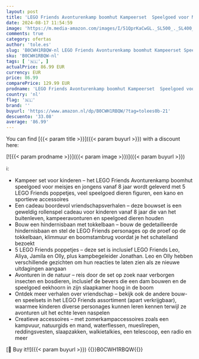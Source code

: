 ```yaml
---
layout: post
title: 'LEGO Friends Avonturenkamp boomhut Kampeerset  Speelgoed voor Meisjes en Jongens vanaf 8 jaar  Bouwpakket voor Kinderen met Poppetjes en 5 Dieren Figuren  Rollenspel Cadeau 42631'
date: 2024-08-17 11:54:59
image: 'https://m.media-amazon.com/images/I/51QprKaCwGL._SL500_._SL400_.jpg'
comments: true
category: ofertas
author: 'tole.es'
slug: 'B0CWH1RBQW-nl LEGO Friends Avonturenkamp boomhut Kampeerset Speelgoed...'
sku: 'B0CWH1RBQW-nl'
tags: [ '🇳🇱', ]
actualPrice: 86.99 EUR
currency: EUR
price: 86.99
comparePrice: 129.99 EUR
prodname: 'LEGO Friends Avonturenkamp boomhut Kampeerset  Speelgoed voor Meisjes en Jongens vanaf 8 jaar  Bouwpakket voor Kinderen met Poppetjes en 5 Dieren Figuren  Rollenspel Cadeau 42631'
country: 'nl'
flag: '🇳🇱'
brand: ''
buyurl: 'https://www.amazon.nl/dp/B0CWH1RBQW/?tag=tolees0b-21'
descuento: '33.08'
average: '86.99'
---
```


You can find [{{< param title >}}]({{< param buyurl >}}) with a discount here:

[![{{< param prodname >}}]({{< param image >}})]({{< param buyurl >}})

ℹ️:

- Kampeer set voor kinderen – het LEGO Friends Avonturenkamp boomhut speelgoed voor meisjes en jongens vanaf 8 jaar wordt geleverd met 5 LEGO Friends poppetjes, veel speelgoed dieren figuren, een kano en sportieve accessoires
- Een cadeau boordevol vriendschapsverhalen – deze bouwset is een geweldig rollenspel cadeau voor kinderen vanaf 8 jaar die van het buitenleven, kampeeravonturen en speelgoed dieren houden
- Bouw een hindernisbaan met tokkelbaan – bouw de gedetailleerde hindernisbaan en stel de LEGO Friends personages op de proef op de tokkelbaan, klimmuur en boomstambrug voordat je het schateiland bezoekt
- 5 LEGO Friends poppetjes – deze set is inclusief LEGO Friends Leo, Aliya, Jamila en Olly, plus kampbegeleider Jonathan. Leo en Olly hebben verschillende gezichten om hun reacties te laten zien als ze nieuwe uitdagingen aangaan
- Avonturen in de natuur – reis door de set op zoek naar verborgen insecten en bosdieren, inclusief de bevers die een dam bouwen en de speelgoed eekhoorn in zijn slaapkamer hoog in de boom
- Ontdek meer verhalen over vriendschap – bekijk ook de andere bouw- en speelsets in het LEGO Friends assortiment (apart verkrijgbaar), waarmee kinderen diverse personages kunnen leren kennen terwijl ze avonturen uit het echte leven naspelen
- Creatieve accessoires – met zomerkampaccessoires zoals een kampvuur, natuurgids en mand, waterflessen, mueslirepen, reddingsvesten, slaapzakken, walkietalkies, een telescoop, een radio en meer

[🛒 Buy it!!]({{< param buyurl >}})
{{<world>}}B0CWH1RBQW{{</world>}}
